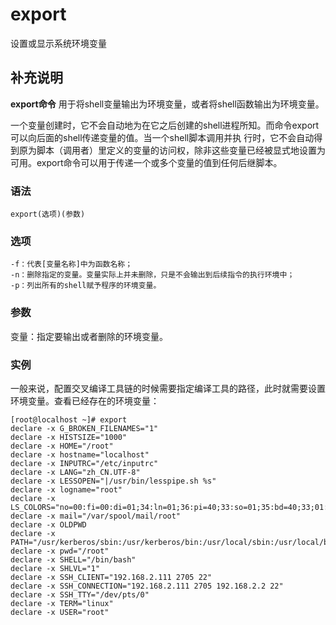 export
===

设置或显示系统环境变量

## 补充说明

**export命令** 用于将shell变量输出为环境变量，或者将shell函数输出为环境变量。

一个变量创建时，它不会自动地为在它之后创建的shell进程所知。而命令export可以向后面的shell传递变量的值。当一个shell脚本调用并执 行时，它不会自动得到原为脚本（调用者）里定义的变量的访问权，除非这些变量已经被显式地设置为可用。export命令可以用于传递一个或多个变量的值到任何后继脚本。

### 语法

```shell
export(选项)(参数)
```

### 选项

```shell
-f：代表[变量名称]中为函数名称；
-n：删除指定的变量。变量实际上并未删除，只是不会输出到后续指令的执行环境中；
-p：列出所有的shell赋予程序的环境变量。
```

### 参数

变量：指定要输出或者删除的环境变量。

### 实例

一般来说，配置交叉编译工具链的时候需要指定编译工具的路径，此时就需要设置环境变量。查看已经存在的环境变量：

```shell
[root@localhost ~]# export
declare -x G_BROKEN_FILENAMES="1"
declare -x HISTSIZE="1000"
declare -x HOME="/root"
declare -x hostname="localhost"
declare -x INPUTRC="/etc/inputrc"
declare -x LANG="zh_CN.UTF-8"
declare -x LESSOPEN="|/usr/bin/lesspipe.sh %s"
declare -x logname="root"
declare -x LS_COLORS="no=00:fi=00:di=01;34:ln=01;36:pi=40;33:so=01;35:bd=40;33;01:cd=40;33;01:or=01;05;37;41:mi=01;05;37;41:ex=01;32:*.cmd=01;32:*.exe=01;32:*.com=01;32:*.btm=01;32:*.bat=01;32:*.sh=01;32:*.csh=01;32:*.tar=01;31:*.tgz=01;31:*.arj=01;31:*.taz=01;31:*.lzh=01;31:*.zip=01;31:*.z=01;31:*.Z=01;31:*.gz=01;31:*.bz2=01;31:*.bz=01;31:*.tz=01;31:*.rpm=01;31:*.cpio=01;31:*.jpg=01;35:*.gif=01;35:*.bmp=01;35:*.xbm=01;35:*.xpm=01;35:*.png=01;35:*.tif=01;35:"
declare -x mail="/var/spool/mail/root"
declare -x OLDPWD
declare -x PATH="/usr/kerberos/sbin:/usr/kerberos/bin:/usr/local/sbin:/usr/local/bin:/sbin:/bin:/usr/sbin:/usr/bin:/root/bin"
declare -x pwd="/root"
declare -x SHELL="/bin/bash"
declare -x SHLVL="1"
declare -x SSH_CLIENT="192.168.2.111 2705 22"
declare -x SSH_CONNECTION="192.168.2.111 2705 192.168.2.2 22"
declare -x SSH_TTY="/dev/pts/0"
declare -x TERM="linux"
declare -x USER="root"
```


<!-- Linux命令行搜索引擎：https://jaywcjlove.github.io/linux-command/ -->